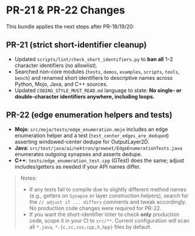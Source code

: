 # PR-21 & PR-22 Changes

This bundle applies the next steps after PR-18/19/20:

## PR-21 (strict short-identifier cleanup)
- Updated `scripts/lint/check_short_identifiers.py` to **ban all** 1–2 character identifiers (no allowlist).
- Searched non-core modules (`tests`, `demos`, `examples`, `scripts`, `tools`, `bench`) and renamed short identifiers to descriptive names across Python, Mojo, Java, and C++ sources.
- Updated `CODING_STYLE_MUST_READ.md` language to state: **No single- or double-character identifiers anywhere, including loops.**

## PR-22 (edge enumeration helpers and tests)
- **Mojo**: `src/mojo/tests/edge_enumeration.mojo` includes an edge enumeration helper and a test (`test_center_edges_are_deduped`) asserting windowed-center dedupe for OutputLayer2D.
- **Java**: `src/test/java/ai/nektron/grownet/EdgeEnumerationTests.java` enumerates outgoing synapses and asserts dedupe.
- **C++**: `tests/edge_enumeration_test.cpp` (GTest) does the same; adjust includes/getters as needed if your API names differ.

> Notes:
> - If any tests fail to compile due to slightly different method names (e.g., getters on `Synapse` or layer construction helpers), search for the `// adjust if ... differs` comments and tweak accordingly. No production code changes were required for PR-22.
> - If you want the short-identifier linter to check **only** production code, scope it in your CI to `src/**`. Current configuration will scan all `*.java`, `*.{c,cc,cxx,cpp,h,hpp}` files by default.
